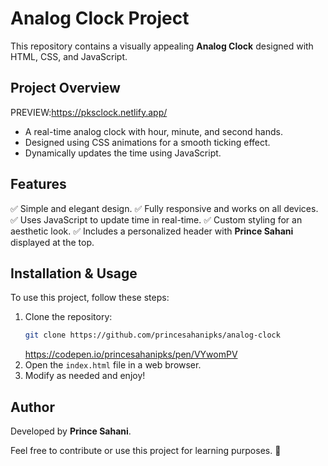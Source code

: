# Analog Clock Project

This repository contains a visually appealing **Analog Clock** designed with HTML, CSS, and JavaScript.

## Project Overview
PREVIEW:https://pksclock.netlify.app/
- A real-time analog clock with hour, minute, and second hands.
- Designed using CSS animations for a smooth ticking effect.
- Dynamically updates the time using JavaScript.

## Features
✅ Simple and elegant design.
✅ Fully responsive and works on all devices.
✅ Uses JavaScript to update time in real-time.
✅ Custom styling for an aesthetic look.
✅ Includes a personalized header with **Prince Sahani** displayed at the top.

## Installation & Usage
To use this project, follow these steps:
1. Clone the repository:
   ```sh
   git clone https://github.com/princesahanipks/analog-clock
   ```
   https://codepen.io/princesahanipks/pen/VYwomPV
2. Open the `index.html` file in a web browser.
3. Modify as needed and enjoy!

## Author
Developed by **Prince Sahani**.

Feel free to contribute or use this project for learning purposes. 🚀

